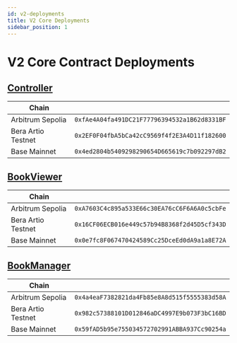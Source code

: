 ```yaml
---
id: v2-deployments
title: V2 Core Deployments
sidebar_position: 1
---
```


# V2 Core Contract Deployments

## [Controller](https://github.com/clober-dex/v2-periphery/blob/master/src/Controller.sol)
| Chain              |                |
|--------------------|----------------------------------------------|
| Arbitrum Sepolia   | `0xfAe4A04fa491DC21F77796394532a1B62d8331BF` |
| Bera Artio Testnet | `0x2EF0F04fbA5bCa42cC9569f4f2E3A4D11f182600` |
| Base Mainnet       | `0x4ed2804b5409298290654D665619c7b092297dB2` |


## [BookViewer](https://github.com/clober-dex/v2-periphery/blob/master/src/BookViewer.sol)
| Chain              |                   |
|--------------------|----------------------------------------------|
| Arbitrum Sepolia   | `0xA7603C4c895a533E66c30EA76cC6F6A6A0c5cbFe` |
| Bera Artio Testnet | `0x16CF06ECB016e449c57b94B8368f2d45D5cf343D` |
| Base Mainnet       | `0x0e7fc8F067470424589Cc25DceEd0dA9a1a8E72A` |


## [BookManager](https://github.com/clober-dex/v2-core/blob/master/src/BookManager.sol)
| Chain              |                   |
|--------------------|----------------------------------------------|
| Arbitrum Sepolia   | `0x4a4eaF7382821da4Fb85e8A8d515f5555383d58A` |
| Bera Artio Testnet | `0x982c57388101D012846aDC4997E9b073F3bC16BD` |
| Base Mainnet       | `0x59fAD5b95e755034572702991ABBA937Cc90254a` |
